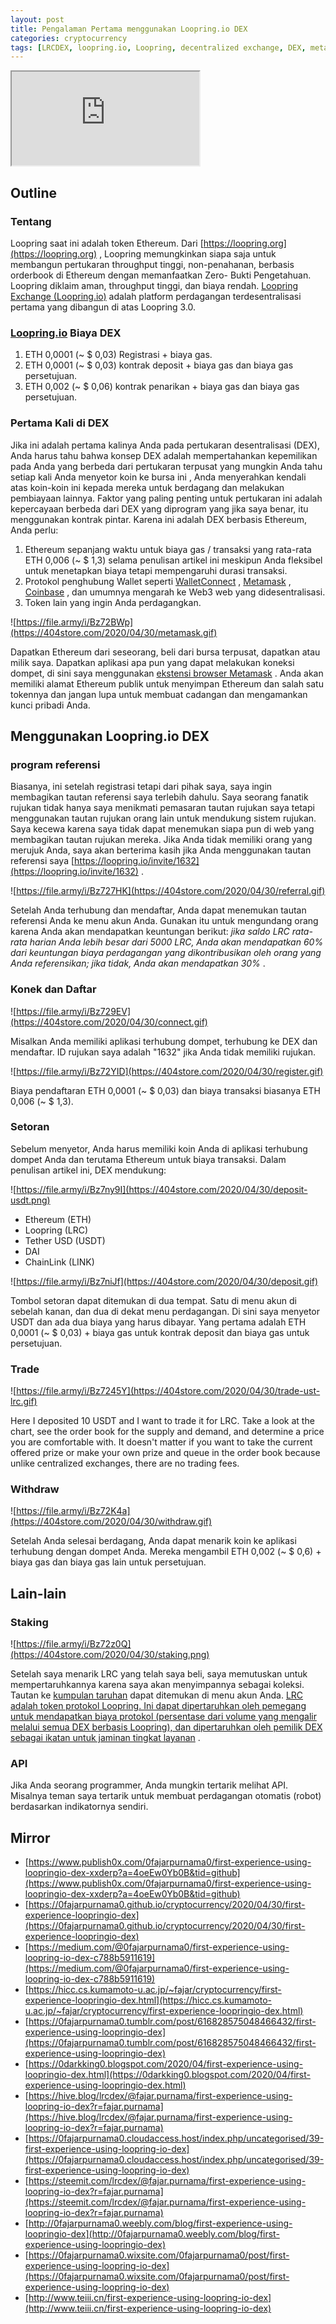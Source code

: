```yaml
---
layout: post
title: Pengalaman Pertama menggunakan Loopring.io DEX
categories: cryptocurrency
tags: [LRCDEX, loopring.io, Loopring, decentralized exchange, DEX, metamask, walletconnect, trading, staking, cryptocurrency, Ethereum, USDT]
---
```


<div class="video-container"><iframe src="https://youtube.com/embed/8shIfDeXhtA" allowfullscreen=""></iframe></div>

## Outline

### Tentang

Loopring saat ini adalah token Ethereum. Dari [https://loopring.org](https://loopring.org) , Loopring memungkinkan siapa saja untuk membangun pertukaran throughput tinggi, non-penahanan, berbasis orderbook di Ethereum dengan memanfaatkan Zero- Bukti Pengetahuan. Loopring diklaim aman, throughput tinggi, dan biaya rendah. [Loopring Exchange (Loopring.io)](https://loopring.io/invite/1632) adalah platform perdagangan terdesentralisasi pertama yang dibangun di atas Loopring 3.0\.

### [Loopring.io](https://loopring.io/invite/1632) Biaya DEX

1.  ETH 0,0001 (~ $ 0,03) Registrasi + biaya gas.
2.  ETH 0,0001 (~ $ 0,03) kontrak deposit + biaya gas dan biaya gas persetujuan.
3.  ETH 0,002 (~ $ 0,06) kontrak penarikan + biaya gas dan biaya gas persetujuan.

### Pertama Kali di DEX

Jika ini adalah pertama kalinya Anda pada pertukaran desentralisasi (DEX), Anda harus tahu bahwa konsep DEX adalah mempertahankan kepemilikan pada Anda yang berbeda dari pertukaran terpusat yang mungkin Anda tahu setiap kali Anda menyetor koin ke bursa ini , Anda menyerahkan kendali atas koin-koin ini kepada mereka untuk berdagang dan melakukan pembiayaan lainnya. Faktor yang paling penting untuk pertukaran ini adalah kepercayaan berbeda dari DEX yang diprogram yang jika saya benar, itu menggunakan kontrak pintar. Karena ini adalah DEX berbasis Ethereum, Anda perlu:

1.  Ethereum sepanjang waktu untuk biaya gas / transaksi yang rata-rata ETH 0,006 (~ $ 1,3) selama penulisan artikel ini meskipun Anda fleksibel untuk menetapkan biaya tetapi mempengaruhi durasi transaksi.
2.  Protokol penghubung Wallet seperti [WalletConnect](https://walletconnect.org) , [Metamask](https://metamask.io) , [Coinbase](https://www.coinbase.com/join/purnam_0v) , dan umumnya mengarah ke Web3 web yang didesentralisasi.
3.  Token lain yang ingin Anda perdagangkan.

![https://file.army/i/Bz72BWp](https://404store.com/2020/04/30/metamask.gif)

Dapatkan Ethereum dari seseorang, beli dari bursa terpusat, dapatkan atau milik saya. Dapatkan aplikasi apa pun yang dapat melakukan koneksi dompet, di sini saya menggunakan [ekstensi browser Metamask](https://metamask.io/download.html) . Anda akan memiliki alamat Ethereum publik untuk menyimpan Ethereum dan salah satu tokennya dan jangan lupa untuk membuat cadangan dan mengamankan kunci pribadi Anda.



## Menggunakan Loopring.io DEX

### program referensi

Biasanya, ini setelah registrasi tetapi dari pihak saya, saya ingin membagikan tautan referensi saya terlebih dahulu. Saya seorang fanatik rujukan tidak hanya saya menikmati pemasaran tautan rujukan saya tetapi menggunakan tautan rujukan orang lain untuk mendukung sistem rujukan. Saya kecewa karena saya tidak dapat menemukan siapa pun di web yang membagikan tautan rujukan mereka. Jika Anda tidak memiliki orang yang merujuk Anda, saya akan berterima kasih jika Anda menggunakan tautan referensi saya [https://loopring.io/invite/1632](https://loopring.io/invite/1632) .

![https://file.army/i/Bz727HK](https://404store.com/2020/04/30/referral.gif)

Setelah Anda terhubung dan mendaftar, Anda dapat menemukan tautan referensi Anda ke menu akun Anda. Gunakan itu untuk mengundang orang karena Anda akan mendapatkan keuntungan berikut: _jika saldo LRC rata-rata harian Anda lebih besar dari 5000 LRC, Anda akan mendapatkan 60% dari keuntungan biaya perdagangan yang dikontribusikan oleh orang yang Anda referensikan; jika tidak, Anda akan mendapatkan 30%_ .



### Konek dan Daftar

![https://file.army/i/Bz729EV](https://404store.com/2020/04/30/connect.gif)

Misalkan Anda memiliki aplikasi terhubung dompet, terhubung ke DEX dan mendaftar. ID rujukan saya adalah "1632" jika Anda tidak memiliki rujukan.



![https://file.army/i/Bz72YID](https://404store.com/2020/04/30/register.gif)

Biaya pendaftaran ETH 0,0001 (~ $ 0,03) dan biaya transaksi biasanya ETH 0,006 (~ $ 1,3).



### Setoran

Sebelum menyetor, Anda harus memiliki koin Anda di aplikasi terhubung dompet Anda dan terutama Ethereum untuk biaya transaksi. Dalam penulisan artikel ini, DEX mendukung:

![https://file.army/i/Bz7ny9I](https://404store.com/2020/04/30/deposit-usdt.png)



*   Ethereum (ETH)
*   Loopring (LRC)
*   Tether USD (USDT)
*   DAI
*   ChainLink (LINK)





![https://file.army/i/Bz7niJf](https://404store.com/2020/04/30/deposit.gif)

Tombol setoran dapat ditemukan di dua tempat. Satu di menu akun di sebelah kanan, dan dua di dekat menu perdagangan. Di sini saya menyetor USDT dan ada dua biaya yang harus dibayar. Yang pertama adalah ETH 0,0001 (~ $ 0,03) + biaya gas untuk kontrak deposit dan biaya gas untuk persetujuan.



### Trade

![https://file.army/i/Bz7245Y](https://404store.com/2020/04/30/trade-ust-lrc.gif)

Here I deposited 10 USDT and I want to trade it for LRC. Take a look at the chart, see the order book for the supply and demand, and determine a price you are comfortable with. It doesn't matter if you want to take the current offered prize or make your own prize and queue in the order book because unlike centralized exchanges, there are no trading fees.



### Withdraw

![https://file.army/i/Bz72K4a](https://404store.com/2020/04/30/withdraw.gif)

Setelah Anda selesai berdagang, Anda dapat menarik koin ke aplikasi terhubung dengan dompet Anda. Mereka mengambil ETH 0,002 (~ $ 0,6) + biaya gas dan biaya gas lain untuk persetujuan.



## Lain-lain

### Staking

![https://file.army/i/Bz72z0Q](https://404store.com/2020/04/30/staking.png)

Setelah saya menarik LRC yang telah saya beli, saya memutuskan untuk mempertaruhkannya karena saya akan menyimpannya sebagai koleksi. Tautan ke [kumpulan taruhan](https://staking.loopring.org) dapat ditemukan di menu akun Anda. [LRC adalah token protokol Loopring. Ini dapat dipertaruhkan oleh pemegang untuk mendapatkan biaya protokol (persentase dari volume yang mengalir melalui semua DEX berbasis Loopring), dan dipertaruhkan oleh pemilik DEX sebagai ikatan untuk jaminan tingkat layanan](https://medium.com/loopring-protocol/lrc-staking-and-claiming-instructions-91fd80e1af98) .



### API

Jika Anda seorang programmer, Anda mungkin tertarik melihat API. Misalnya teman saya tertarik untuk membuat perdagangan otomatis (robot) berdasarkan indikatornya sendiri.

## Mirror

*   [https://www.publish0x.com/0fajarpurnama0/first-experience-using-loopringio-dex-xxderp?a=4oeEw0Yb0B&tid=github](https://www.publish0x.com/0fajarpurnama0/first-experience-using-loopringio-dex-xxderp?a=4oeEw0Yb0B&tid=github)
*   [https://0fajarpurnama0.github.io/cryptocurrency/2020/04/30/first-experience-loopringio-dex](https://0fajarpurnama0.github.io/cryptocurrency/2020/04/30/first-experience-loopringio-dex)
*   [https://medium.com/@0fajarpurnama0/first-experience-using-loopring-io-dex-c788b5911619](https://medium.com/@0fajarpurnama0/first-experience-using-loopring-io-dex-c788b5911619)
*   [https://hicc.cs.kumamoto-u.ac.jp/~fajar/cryptocurrency/first-experience-loopringio-dex.html](https://hicc.cs.kumamoto-u.ac.jp/~fajar/cryptocurrency/first-experience-loopringio-dex.html)
*   [https://0fajarpurnama0.tumblr.com/post/616828575048466432/first-experience-using-loopringio-dex](https://0fajarpurnama0.tumblr.com/post/616828575048466432/first-experience-using-loopringio-dex)
*   [https://0darkking0.blogspot.com/2020/04/first-experience-using-loopringio-dex.html](https://0darkking0.blogspot.com/2020/04/first-experience-using-loopringio-dex.html)
*   [https://hive.blog/lrcdex/@fajar.purnama/first-experience-using-loopring-io-dex?r=fajar.purnama](https://hive.blog/lrcdex/@fajar.purnama/first-experience-using-loopring-io-dex?r=fajar.purnama)
*   [https://0fajarpurnama0.cloudaccess.host/index.php/uncategorised/39-first-experience-using-loopring-io-dex](https://0fajarpurnama0.cloudaccess.host/index.php/uncategorised/39-first-experience-using-loopring-io-dex)
*   [https://steemit.com/lrcdex/@fajar.purnama/first-experience-using-loopring-io-dex?r=fajar.purnama](https://steemit.com/lrcdex/@fajar.purnama/first-experience-using-loopring-io-dex?r=fajar.purnama)
*   [http://0fajarpurnama0.weebly.com/blog/first-experience-using-loopringio-dex](http://0fajarpurnama0.weebly.com/blog/first-experience-using-loopringio-dex)
*   [https://0fajarpurnama0.wixsite.com/0fajarpurnama0/post/first-experience-using-loopring-io-dex](https://0fajarpurnama0.wixsite.com/0fajarpurnama0/post/first-experience-using-loopring-io-dex)
*   [http://www.teiii.cn/first-experience-using-loopring-io-dex](http://www.teiii.cn/first-experience-using-loopring-io-dex)